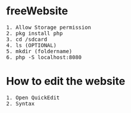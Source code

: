 # freeWebsite
<pre>
1. Allow Storage permission
2. pkg install php
3. cd /sdcard
4. ls (OPTIONAL)
5. mkdir (foldername)
6. php -S localhost:8080
</pre>
# How to edit the website
<pre>
1. Open QuickEdit
2. Syntax
